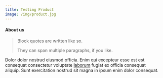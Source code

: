 ```yaml
---
title: Testing Product
image: /img/product.jpg
---
```


#### About us

> Block quotes are
> written like so.
>
> They can span multiple paragraphs,
> if you like.

Dolor dolor nostrud eiusmod officia. Enim qui excepteur esse est est consequat consectetur voluptate [laborum](https://example.com) fugiat ex officia consequat aliquip. Sunt exercitation nostrud sit magna in ipsum enim dolor consequat.
